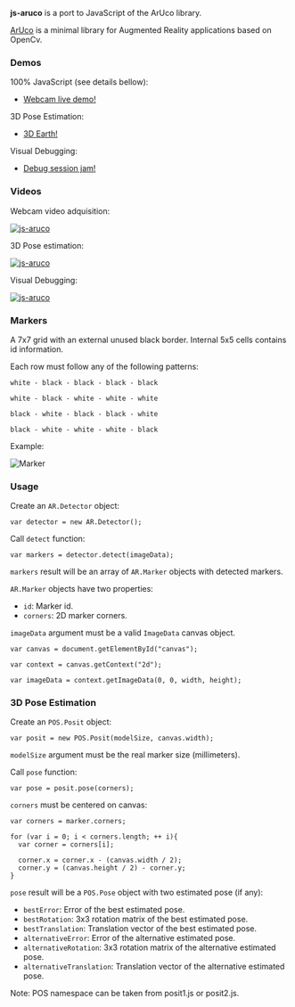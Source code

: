 **js-aruco** is a port to JavaScript of the ArUco library.

[ArUco](http://www.uco.es/investiga/grupos/ava/node/26) is a minimal library for Augmented Reality applications based on OpenCv.

### Demos ###

100% JavaScript (see details bellow):

- [Webcam live demo!](https://jcmellado.github.io/js-aruco/getusermedia/getusermedia.html)

3D Pose Estimation:

- [3D Earth!](https://jcmellado.github.io/js-aruco/debug-posit/debug-posit.html)

Visual Debugging:

- [Debug session jam!](https://jcmellado.github.io/js-aruco/debug/debug.html)

### Videos ###

Webcam video adquisition:

[![js-aruco](http://img.youtube.com/vi/_wzPupbww4I/0.jpg)](http://www.youtube.com/watch?v=_wzPupbww4I)

3D Pose estimation:

[![js-aruco](http://img.youtube.com/vi/9WD4wR3_-JM/0.jpg)](http://www.youtube.com/watch?v=9WD4wR3_-JM)

Visual Debugging:

[![js-aruco](http://img.youtube.com/vi/xvTMRdgySUQ/0.jpg)](http://www.youtube.com/watch?v=xvTMRdgySUQ)

### Markers ###

A 7x7 grid with an external unused black border. Internal 5x5 cells contains id information.

Each row must follow any of the following patterns:

`white - black - black - black - black`

`white - black - white - white - white`

`black - white - black - black - white`

`black - white - white - white - black`

Example:

![Marker](http://www.inmensia.com/files/pictures/external/1001.png)

### Usage ###
Create an `AR.Detector` object:

```
var detector = new AR.Detector();
```

Call `detect` function:

```
var markers = detector.detect(imageData);
```

`markers` result will be an array of `AR.Marker` objects with detected markers.

`AR.Marker` objects have two properties:

 * `id`: Marker id.
 * `corners`: 2D marker corners.

`imageData` argument must be a valid `ImageData` canvas object.

```
var canvas = document.getElementById("canvas");
    
var context = canvas.getContext("2d");

var imageData = context.getImageData(0, 0, width, height);
```

### 3D Pose Estimation ###
Create an `POS.Posit` object:

```
var posit = new POS.Posit(modelSize, canvas.width);
```

`modelSize` argument must be the real marker size (millimeters).

Call `pose` function:

```
var pose = posit.pose(corners);
```

`corners` must be centered on canvas:

```
var corners = marker.corners;

for (var i = 0; i < corners.length; ++ i){
  var corner = corners[i];

  corner.x = corner.x - (canvas.width / 2);
  corner.y = (canvas.height / 2) - corner.y;
}
```

`pose` result will be a `POS.Pose` object with two estimated pose (if any):

 * `bestError`: Error of the best estimated pose.
 * `bestRotation`: 3x3 rotation matrix of the best estimated pose.
 * `bestTranslation`: Translation vector of the best estimated pose.
 * `alternativeError`: Error of the alternative estimated pose.
 * `alternativeRotation`: 3x3 rotation matrix of the alternative estimated pose.
 * `alternativeTranslation`: Translation vector of the alternative estimated pose.

Note: POS namespace can be taken from posit1.js or posit2.js.

